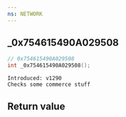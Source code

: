 ```yaml
---
ns: NETWORK
---
```

## _0x754615490A029508

```c
// 0x754615490A029508
int _0x754615490A029508();
```

```
Introduced: v1290
Checks some commerce stuff
```


## Return value
